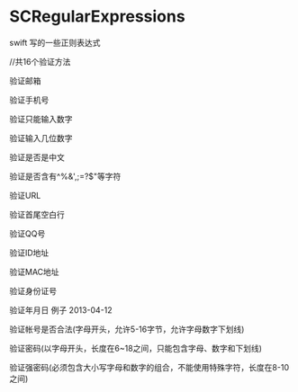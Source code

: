 # SCRegularExpressions
swift 写的一些正则表达式



//共16个验证方法

验证邮箱  

验证手机号  

验证只能输入数字  

验证输入几位数字  

验证是否是中文  

验证是否含有^%&',;=?$\"等字符  

验证URL  

验证首尾空白行  

验证QQ号  

验证ID地址  

验证MAC地址  

验证身份证号  

验证年月日    例子 2013-04-12  

验证帐号是否合法(字母开头，允许5-16字节，允许字母数字下划线)  

验证密码(以字母开头，长度在6~18之间，只能包含字母、数字和下划线)  

验证强密码(必须包含大小写字母和数字的组合，不能使用特殊字符，长度在8-10之间)  

